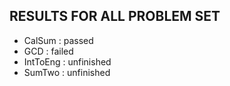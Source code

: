 ## RESULTS FOR ALL PROBLEM SET
* CalSum    : passed
* GCD       : failed
* IntToEng  : unfinished
* SumTwo    : unfinished
